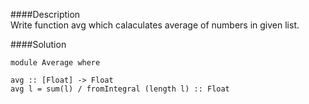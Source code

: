 ####Description  
Write function avg which calaculates average of numbers in given list.  


####Solution  

    module Average where

    avg :: [Float] -> Float
    avg l = sum(l) / fromIntegral (length l) :: Float